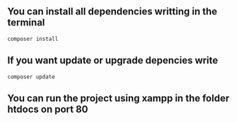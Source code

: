 ## You can install all dependencies writting in the terminal
```
composer install
```

## If you want update or upgrade depencies write 
```
composer update
```
## You can run the project using xampp in the folder htdocs on port 80
